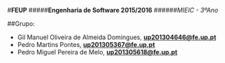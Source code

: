 #**FEUP**
#####**Engenharia de Software 2015/2016**
######*MIEIC - 3ºAno* 

##Grupo:
- Gil Manuel Oliveira de Almeida Domingues, **up201304646@fe.up.pt** 
- Pedro Martins Pontes, **up201305367@fe.up.pt**
- Pedro Miguel Pereira de Melo, **up201305618@fe.up.pt**


